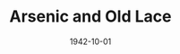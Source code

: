 ---
title: Arsenic and Old Lace
month: 10
date: 1942-10-01
closing_date: 
layout: productions
featured_image: 
image_caption:
image_credit:
playbill: 
category: 
Theatre: Theatre Jacksonville
Venue: Little Theatre
cast:
  Abby Brewster: Elizabeth Howland Foster
  Dr. Einstein: Morris Ansbacher
  Elaine Harper: Marguerite Phillips
  Johathan Brewster: Stokes Perry
  Lt. Rooney: Allan Drexler
  Martha Brewster: Irene Gawne
  Mortimer Brewster: H.K. (Bud) Smith, Jr.
  Mr. Gibbs: Bishop McCauley
  Mr. Witherspoon: Elmo Lehman
  Officer Brophy: Emil Hanna
  Officer Klein: Louis Larmoyeux
  Officer O'Hara: William Schosser
  Reverend Dr. Harper: Hugh Gingras
  Teddy Brewster: Raymond C. Winstead
crew:
  Director: Michael Cisney
  Costumes:
    - Elizabeth Hulett
    - Marcella Cisney
    - Mrs. Reinhardt
    - Will Louis
  Crew:
    - Ann Burrell
    - Ann Johnson
    - Bishop McCauley
    - Bob Carter
    - Dave Sceals
    - Eleanor Edwards
    - Ellen Dell
    - Elmo Lehman
    - Marjorie Jones
    - Mary Garcia
    - Rose Marie Schosser
    - Sis Delcher
    - William Schosser
  Make-up:
    - Elmo Lehman
    - Heidi Meyer
    - Irma Stockwell
    - Mrs. Fred Cobb
    - Rose Marie Schosser
  Props:
    - Ellen Dell
    - Elsie Behner
    - Patricia Hulett
  Publicity:
    - A.F. Harris
    - Marcella Cisney
    - Mrs. C.H. Denniston
    - William Schosser
  Set Design: Michael Cisney
  Stage Manager: Emil Hanna
orchestra:
external_links:
---